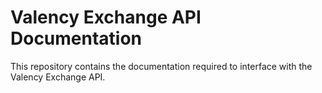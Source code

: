 # Valency Exchange API Documentation
This repository contains the documentation required to interface with the Valency Exchange API.
